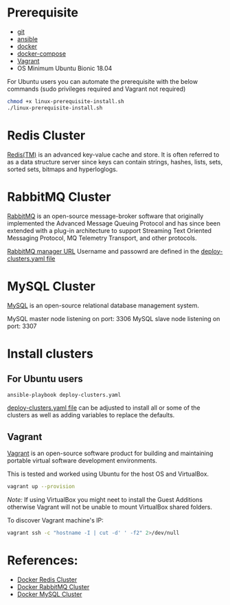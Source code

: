# Prerequisite 

- [git](https://git-scm.com/book/en/v2/Getting-Started-Installing-Git)
- [ansible](https://docs.ansible.com/ansible/latest/installation_guide/intro_installation.html)
- [docker](https://docs.docker.com/get-docker/)
- [docker-compose](https://docs.docker.com/compose/install/)
- [Vagrant](https://www.vagrantup.com/docs/installation)
- OS Minimum Ubuntu Bionic 18.04

For Ubuntu users you can automate the prerequisite with the below commands (sudo privileges required and Vagrant not required)

```bash
chmod +x linux-prerequisite-install.sh
./linux-prerequisite-install.sh

```

# Redis Cluster
[Redis(TM)](https://redis.io/) is an advanced key-value cache and store. It is often referred to as a data structure server since keys can contain strings, hashes, lists, sets, sorted sets, bitmaps and hyperloglogs.


# RabbitMQ Cluster
[RabbitMQ](https://www.rabbitmq.com/) is an open-source message-broker software that originally implemented the Advanced Message Queuing Protocol and has since been extended with a plug-in architecture to support Streaming Text Oriented Messaging Protocol, MQ Telemetry Transport, and other protocols.

[RabbitMQ manager URL](http://localhost:15672)
Username and passowrd are defined in the [deploy-clusters.yaml file](./deploy-clusters.yaml)

# MySQL Cluster
[MySQL](https://www.mysql.com/) is an open-source relational database management system. 

MySQL master node listening on port: 3306
MySQL slave node listening on port: 3307

# Install clusters
## For Ubuntu users

```bash
ansible-playbook deploy-clusters.yaml

```
[deploy-clusters.yaml file](./deploy-clusters.yaml) can be adjusted to install all or some of the clusters as well as adding variables to replace the defaults.

## Vagrant
[Vagrant](https://www.vagrantup.com/) is an open-source software product for building and maintaining portable virtual software development environments.

This is tested and worked using Ubuntu for the host OS and VirtualBox.

```bash
vagrant up --provision

```

*Note:* If using VirtualBox you might neet to install the Guest Additions otherwise Vagrant will not be unable to mount VirtualBox shared folders. 

To discover Vagrant machine's IP:
```bash
vagrant ssh -c "hostname -I | cut -d' ' -f2" 2>/dev/null
```

# References:

- [Docker Redis Cluster](https://hub.docker.com/r/bitnami/redis/)
- [Docker RabbitMQ Cluster](https://hub.docker.com/r/bitnami/rabbitmq/)
- [Docker MySQL Cluster](https://hub.docker.com/r/bitnami/mysql)
